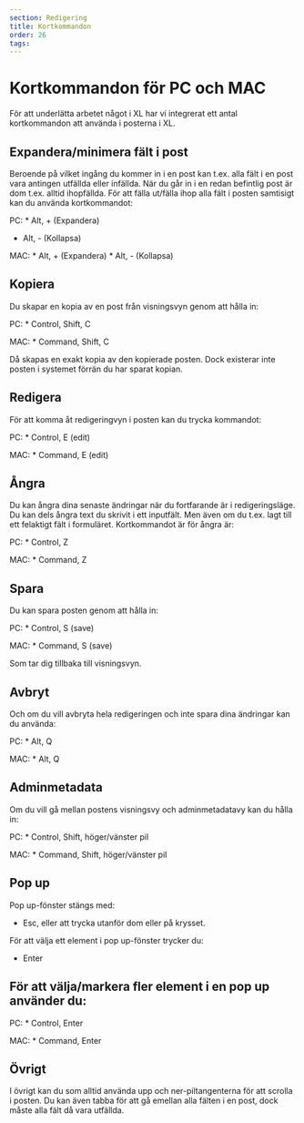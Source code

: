 ```yaml
---
section: Redigering
title: Kortkommandon
order: 26
tags:
---
```


# Kortkommandon för PC och MAC
För att underlätta arbetet något i XL har vi integrerat ett antal kortkommandon att använda i posterna i XL. 

## Expandera/minimera fält i post
Beroende på vilket ingång du kommer in i en post kan t.ex. alla fält i en post vara antingen utfällda eller infällda. När du går in i en redan befintlig post är dom t.ex. alltid ihopfällda. 
För att fälla ut/fälla ihop alla fält i posten samtisigt kan du  använda kortkommandot:

PC: * Alt, + (Expandera) 
   * Alt,  - (Kollapsa)

MAC: * Alt, + (Expandera) 
     * Alt, - (Kollapsa)
  
## Kopiera
Du skapar en kopia av en post från visningsvyn genom att hålla in:

PC:	* Control, Shift, C

MAC: * Command, Shift, C

Då skapas en exakt kopia av den kopierade posten. Dock existerar inte posten i systemet förrän du har sparat kopian.

## Redigera
För att komma åt redigeringvyn i posten kan du trycka kommandot: 

PC: * Control, E (edit)

MAC: * Command, E (edit) 


## Ångra
Du kan ångra dina senaste ändringar när du fortfarande är i redigeringsläge. Du kan dels ångra text du skrivit i ett inputfält. Men även om du t.ex. lagt till ett felaktigt fält i formuläret. Kortkommandot är för ångra är:

PC: * Control, Z

MAC: * Command, Z

## Spara
Du kan spara posten genom att hålla in:

PC: * Control, S (save)

MAC: * Command, S (save)

Som tar dig tillbaka till visningsvyn.


## Avbryt
Och om du vill avbryta hela redigeringen och inte spara dina ändringar kan du använda:

PC: * Alt, Q

MAC: * Alt, Q

## Adminmetadata
Om du vill gå mellan postens visningsvy och adminmetadatavy kan du hålla in:

PC: * Control, Shift, höger/vänster pil

MAC: * Command, Shift, höger/vänster pil 

## Pop up

Pop up-fönster stängs med: 
  * Esc, eller att trycka utanför dom eller på krysset.

För att välja ett element i pop up-fönster trycker du:
  * Enter 

## För att välja/markera fler element i en pop up använder du:

PC: * Control, Enter

MAC: * Command, Enter 

## Övrigt
I övrigt kan du som alltid använda upp och ner-piltangenterna för att scrolla i posten. Du kan även tabba för att gå emellan alla fälten i en post, dock måste alla fält då vara utfällda. 
